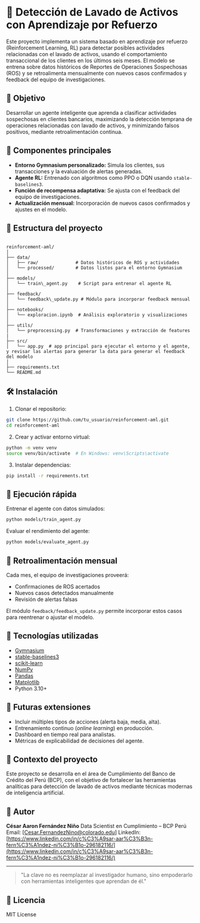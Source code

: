 # 🧠 Detección de Lavado de Activos con Aprendizaje por Refuerzo

Este proyecto implementa un sistema basado en aprendizaje por refuerzo (Reinforcement Learning, RL) para detectar posibles actividades relacionadas con el lavado de activos, usando el comportamiento transaccional de los clientes en los últimos seis meses. El modelo se entrena sobre datos históricos de Reportes de Operaciones Sospechosas (ROS) y se retroalimenta mensualmente con nuevos casos confirmados y feedback del equipo de investigaciones.

## 🎯 Objetivo

Desarrollar un agente inteligente que aprenda a clasificar actividades sospechosas en clientes bancarios, maximizando la detección temprana de operaciones relacionadas con lavado de activos, y minimizando falsos positivos, mediante retroalimentación continua.

## 🧩 Componentes principales

- **Entorno Gymnasium personalizado:** Simula los clientes, sus transacciones y la evaluación de alertas generadas.
- **Agente RL:** Entrenado con algoritmos como PPO o DQN usando `stable-baselines3`.
- **Función de recompensa adaptativa:** Se ajusta con el feedback del equipo de investigaciones.
- **Actualización mensual:** Incorporación de nuevos casos confirmados y ajustes en el modelo.

## 📁 Estructura del proyecto

```

reinforcement-aml/
│
├── data/
│   ├── raw/              # Datos históricos de ROS y actividades
│   └── processed/        # Datos listos para el entorno Gymnasium
│
├── models/
│   └── train\_agent.py    # Script para entrenar el agente RL
│
├── feedback/
│   └── feedback\_update.py # Módulo para incorporar feedback mensual
│
├── notebooks/
│   └── exploracion.ipynb  # Análisis exploratorio y visualizaciones
│
├── utils/
│   └── preprocessing.py  # Transformaciones y extracción de features
|
├── src/
│   └── app.py  # app principal para ejecutar el entorno y el agente, y revisar las alertas para generar la data para generar el feedback del modelo
│
├── requirements.txt
└── README.md

```

## 🛠 Instalación

1. Clonar el repositorio:
```bash
git clone https://github.com/tu_usuario/reinforcement-aml.git
cd reinforcement-aml
````

2. Crear y activar entorno virtual:

```bash
python -m venv venv
source venv/bin/activate  # En Windows: venv\Scripts\activate
```

3. Instalar dependencias:

```bash
pip install -r requirements.txt
```

## 🧪 Ejecución rápida

Entrenar el agente con datos simulados:

```bash
python models/train_agent.py
```

Evaluar el rendimiento del agente:

```bash
python models/evaluate_agent.py
```

## 🔁 Retroalimentación mensual

Cada mes, el equipo de investigaciones proveerá:

* Confirmaciones de ROS acertados
* Nuevos casos detectados manualmente
* Revisión de alertas falsas

El módulo `feedback/feedback_update.py` permite incorporar estos casos para reentrenar o ajustar el modelo.

## 🧠 Tecnologías utilizadas

* [Gymnasium](https://gymnasium.farama.org/)
* [stable-baselines3](https://github.com/DLR-RM/stable-baselines3)
* [scikit-learn](https://scikit-learn.org/)
* [NumPy](https://numpy.org/)
* [Pandas](https://pandas.pydata.org/)
* [Matplotlib](https://matplotlib.org/)
* Python 3.10+

## 🧭 Futuras extensiones

* Incluir múltiples tipos de acciones (alerta baja, media, alta).
* Entrenamiento continuo (*online learning*) en producción.
* Dashboard en tiempo real para analistas.
* Métricas de explicabilidad de decisiones del agente.

## 🏦 Contexto del proyecto

Este proyecto se desarrolla en el área de Cumplimiento del Banco de Crédito del Perú (BCP), con el objetivo de fortalecer las herramientas analíticas para detección de lavado de activos mediante técnicas modernas de inteligencia artificial.

## 👤 Autor

**César Aaron Fernández Niño**
Data Scientist en Cumplimiento – BCP Perú
Email: \[[Cesar.FernandezNino@colorado.edu](Cesar.FernandezNino@colorado.edu)]
LinkedIn: [https://www.linkedin.com/in/c%C3%A9sar-aar%C3%B3n-fern%C3%A1ndez-ni%C3%B1o-296182116/](https://www.linkedin.com/in/c%C3%A9sar-aar%C3%B3n-fern%C3%A1ndez-ni%C3%B1o-296182116/)

---

> "La clave no es reemplazar al investigador humano, sino empoderarlo con herramientas inteligentes que aprendan de él."


## 📄 Licencia
MIT License

